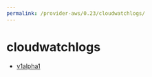 ```yaml
---
permalink: /provider-aws/0.23/cloudwatchlogs/
---
```


# cloudwatchlogs



* [v1alpha1](v1alpha1/index.md)